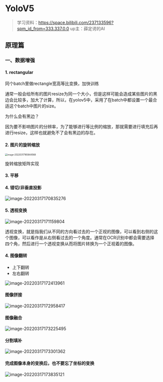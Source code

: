 # YoloV5

> 学习资料：https://space.bilibili.com/237133596?spm_id_from=333.337.0.0   up主：薛定谔的AI

## 原理篇

### 一、数据增强

#### 1. rectangular

同个batch里做rectangle宽高等比变换，加快训练

通常一般会给所有的图片resize为同一个大小，但是这样可能会造成某些图片的黑边会比较多，加大了计算，所以，在yolov5中，采用了在batch中都设置一个最合适这个batch中图片的size。

为什么会有黑边？

因为要不影响图片的分辨率，为了能够进行等比例的缩放，那就需要进行填充后再进行resize，这样也就避免不了会有黑边的存在。

#### 2. 图片的旋转缩放

<img src="https://gitee.com/y255413580/img/raw/master/noteimg/image-20220317165844568.png" alt="image-20220317165844568" style="zoom:50%;" />

旋转缩放矩阵实现

#### 3. 平移



#### 4. 错切/非垂直投影

![image-20220317170835276](https://gitee.com/y255413580/img/raw/master/noteimg/image-20220317170835276.png)

#### 5. 透视变换

![image-20220317171159804](https://gitee.com/y255413580/img/raw/master/noteimg/image-20220317171159804.png)

透视变换，就是指我们从不同的方向看过去的一个正视的图像，可以看到右侧的这个图像，可以看作是从右侧看过去的一个角度。通常在OCR识别中都会需要选择四个角，然后进行一个透视变换从而将图片转换为一个正视着的图像。

#### 4. 图像翻转

- 上下翻转
- 左右翻转

![image-20220317172413961](https://gitee.com/y255413580/img/raw/master/noteimg/image-20220317172413961.png)

#### 图像拼接

![image-20220317172958417](https://gitee.com/y255413580/img/raw/master/noteimg/image-20220317172958417.png)

#### 图像融合

![image-20220317173225495](https://gitee.com/y255413580/img/raw/master/noteimg/image-20220317173225495.png)

#### 分割填补

![image-20220317173301362](https://gitee.com/y255413580/img/raw/master/noteimg/image-20220317173301362.png)

#### 完成图像本身的变换后，也不要忘了坐标的变换

![image-20220317173835121](https://gitee.com/y255413580/img/raw/master/noteimg/image-20220317173835121.png)